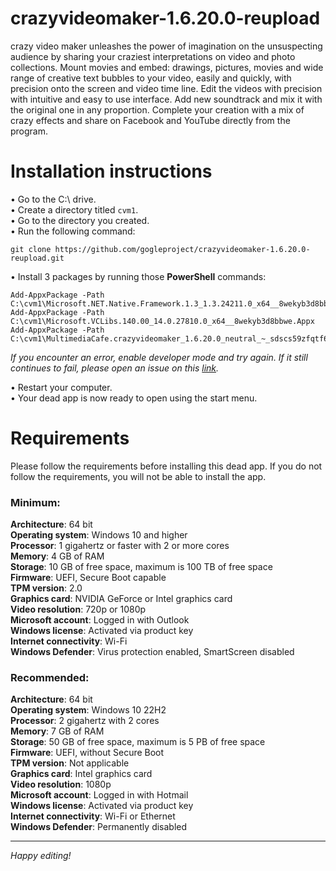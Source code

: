 # crazyvideomaker-1.6.20.0-reupload
crazy video maker unleashes the power of imagination on the unsuspecting audience by sharing your craziest interpretations on video and photo collections. Mount movies and embed: drawings, pictures, movies and wide range of creative text bubbles to your video, easily and quickly, with precision onto the screen and video time line. Edit the videos with precision with intuitive and easy to use interface. Add new soundtrack and mix it with the original one in any proportion. Complete your creation with a mix of crazy effects and share on Facebook and YouTube directly from the program.
# Installation instructions
&bull; Go to the C:\ drive. <br/>
&bull; Create a directory titled ```cvm1```. <br/>
&bull; Go to the directory you created. <br/>
&bull; Run the following command:
```
git clone https://github.com/gogleproject/crazyvideomaker-1.6.20.0-reupload.git
```
&bull; Install 3 packages by running those **PowerShell** commands:
```
Add-AppxPackage -Path C:\cvm1\Microsoft.NET.Native.Framework.1.3_1.3.24211.0_x64__8wekyb3d8bbwe.Appx
Add-AppxPackage -Path C:\cvm1\Microsoft.VCLibs.140.00_14.0.27810.0_x64__8wekyb3d8bbwe.Appx
Add-AppxPackage -Path C:\cvm1\MultimediaCafe.crazyvideomaker_1.6.20.0_neutral_~_sdscs59zfqtf6.AppxBundle
```
*If you encounter an error, enable developer mode and try again. If it still continues to fail, please open an issue on this <a href="https://github.com/gogleproject/crazyvideomaker-1.6.20.0-reupload/issues">link</a>.* <br/>

&bull; Restart your computer. <br/>
&bull; Your dead app is now ready to open using the start menu.
# Requirements
Please follow the requirements before installing this dead app. If you do not follow the requirements, you will not be able to install the app.
<!-- REQUIREMENTS BEGIN -->
<h3>Minimum:</h3>

**Architecture**: 64 bit <br/>
**Operating system**: Windows 10 and higher <br/>
**Processor**: 1 gigahertz or faster with 2 or more cores <br/>
**Memory**: 4 GB of RAM <br/>
**Storage**: 10 GB of free space, maximum is 100 TB of free space <br/>
**Firmware**: UEFI, Secure Boot capable <br/>
**TPM version**: 2.0 <br/>
**Graphics card**: NVIDIA GeForce or Intel graphics card <br/>
**Video resolution**: 720p or 1080p <br/>
**Microsoft account**: Logged in with Outlook <br/>
**Windows license**: Activated via product key <br/>
**Internet connectivity**: Wi-Fi<br/>
**Windows Defender**: Virus protection enabled, SmartScreen disabled <br/>
<h3>Recommended:</h3>

**Architecture**: 64 bit <br/>
**Operating system**: Windows 10 22H2<br/>
**Processor**: 2 gigahertz with 2 cores<br/>
**Memory**: 7 GB of RAM <br/>
**Storage**: 50 GB of free space, maximum is 5 PB of free space<br/>
**Firmware**: UEFI, without Secure Boot<br/>
**TPM version**: Not applicable <br/>
**Graphics card**: Intel graphics card <br/>
**Video resolution**: 1080p <br/>
**Microsoft account**: Logged in with Hotmail <br/>
**Windows license**: Activated via product key <br/>
**Internet connectivity**: Wi-Fi or Ethernet <br/>
**Windows Defender**: Permanently disabled <br/>
<!-- REQUIREMENTS END -->
<hr/>

*Happy editing!*
